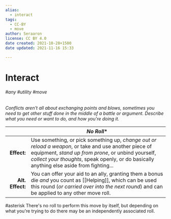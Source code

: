 ```yaml
---
alias:
  - interact
tags:
  - CC-BY
  - move
author: Seraaron
license: CC BY 4.0
date created: 2021-10-28+1500
date updated: 2021-11-16 15:33

---
```


# Interact

###### #any #utility #move

_Conflicts aren't all about exchanging points and blows, sometimes you need to get other stuff done in the middle of a battle or argument. Describe what you need or want to do, and how you're doing it._

|                  | _No Roll_*                                                                                                                                                                                                                                               |
| ---------------: | -------------------------------------------------------------------------------------------------------------------------------------------------------------------------------------------------------------------------------------------------------- |
|      **Effect:** | Use something, or pick something up, _change out or reload a weapon_, or take and use another piece of equipment, _stand up from prone_, or unbind yourself, _collect your thoughts_, speak openly, or do basically anything else aside from fighting... |
| **Alt. Effect:** | You can offer your aid to an ally, granting them a bonus die _and_ you count as [[Helping]], which can be used this round (_or carried over into the next round_) and can be applied to any other move roll.                                             |

#asterisk There's no roll to perform this move by itself, but depending on what you're trying to do there may be an independently associated roll.

